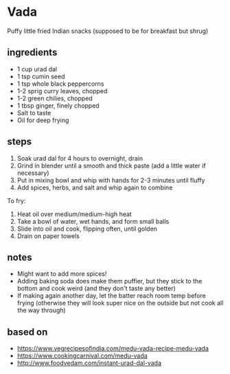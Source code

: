 # Vada
Puffy little fried Indian snacks (supposed to be for breakfast but shrug)

## ingredients
* 1 cup urad dal  
* 1 tsp cumin seed  
* 1 tsp whole black peppercorns  
* 1-2 sprig curry leaves, chopped  
* 1-2 green chilies, chopped  
* 1 tbsp ginger, finely chopped  
* Salt to taste  
* Oil for deep frying  

## steps
1. Soak urad dal for 4 hours to overnight, drain  
2. Grind in blender until a smooth and thick paste (add a little water if necessary)  
3. Put in mixing bowl and whip with hands for 2-3 minutes until fluffy  
4. Add spices, herbs, and salt and whip again to combine  

To fry:

1. Heat oil over medium/medium-high heat  
2. Take a bowl of water, wet hands, and form small balls  
3. Slide into oil and cook, flipping often, until golden  
4. Drain on paper towels  

## notes
* Might want to add more spices!  
* Adding baking soda does make them puffier, but they stick to the bottom and cook weird (and they don't taste any better)  
* If making again another day, let the batter reach room temp before frying (otherwise they will look super nice on the outside but not cook all the way through)  

## based on
* https://www.vegrecipesofindia.com/medu-vada-recipe-medu-vada  
* https://www.cookingcarnival.com/medu-vada  
* http://www.foodvedam.com/instant-urad-dal-vada  